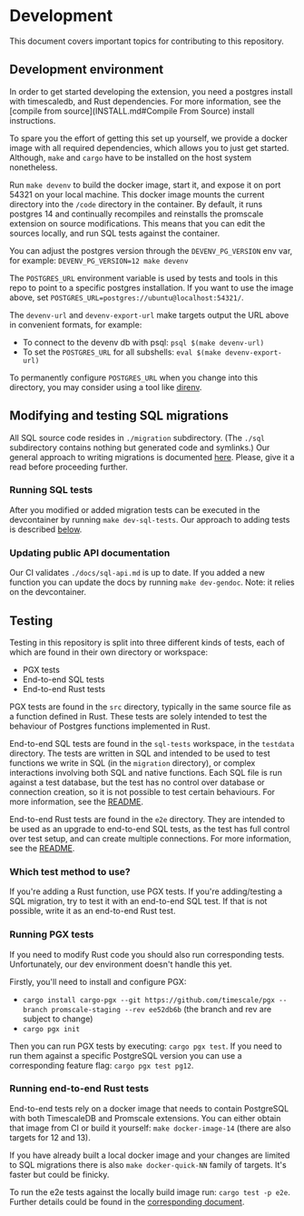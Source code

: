 # Development

This document covers important topics for contributing to this repository.

## Development environment

In order to get started developing the extension, you need a postgres install
with timescaledb, and Rust dependencies. For more information, see the
[compile from source](INSTALL.md#Compile From Source) install instructions.

To spare you the effort of getting this set up yourself, we provide a docker
image with all required dependencies, which allows you to just get started.
Although, `make` and `cargo` have to be installed on the host system nonetheless.

Run `make devenv` to build the docker image, start it, and expose it on port
54321 on your local machine. This docker image mounts the current directory
into the `/code` directory in the container. By default, it runs postgres 14
and continually recompiles and reinstalls the promscale extension on source
modifications. This means that you can edit the sources locally, and run SQL 
tests against the container.

You can adjust the postgres version through the `DEVENV_PG_VERSION` env var,
for example: `DEVENV_PG_VERSION=12 make devenv`

The `POSTGRES_URL` environment variable is used by tests and tools in this repo
to point to a specific postgres installation. If you want to use the image
above, set `POSTGRES_URL=postgres://ubuntu@localhost:54321/`.

The `devenv-url` and `devenv-export-url` make targets output the URL above in
convenient formats, for example:

- To connect to the devenv db with psql: `psql $(make devenv-url)`
- To set the `POSTGRES_URL` for all subshells: `eval $(make devenv-export-url)`

To permanently configure `POSTGRES_URL` when you change into this directory,
you may consider using a tool like [direnv](https://direnv.net/).

## Modifying and testing SQL migrations

All SQL source code resides in `./migration` subdirectory. (The `./sql` subdirectory
contains nothing but generated code and symlinks.) Our general approach to writing
migrations is documented [here](./migration/README.md). Please, give it a read before
proceeding further.

### Running SQL tests

After you modified or added migration tests can be executed in the devcontainer
by running `make dev-sql-tests`. Our approach to adding tests is described 
[below](#testing).

### Updating public API documentation

Our CI validates `./docs/sql-api.md` is up to date. If you added a new function
you can update the docs by running `make dev-gendoc`.
Note: it relies on the devcontainer.

## Testing

Testing in this repository is split into three different kinds of tests, each
of which are found in their own directory or workspace:

- PGX tests
- End-to-end SQL tests
- End-to-end Rust tests

PGX tests are found in the `src` directory, typically in the same source file
as a function defined in Rust. These tests are solely intended to test the
behaviour of Postgres functions implemented in Rust.

End-to-end SQL tests are found in the `sql-tests` workspace, in the `testdata`
directory. The tests are written in SQL and intended to be used to test
functions we write in SQL (in the `migration` directory), or complex
interactions involving both SQL and native functions. Each SQL file is run
against a test database, but the test has no control over database or
connection creation, so it is not possible to test certain behaviours. For more
information, see the [README](sql-tests/README.md).

End-to-end Rust tests are found in the `e2e` directory. They are intended to
be used as an upgrade to end-to-end SQL tests, as the test has full control
over test setup, and can create multiple connections. For more information,
see the [README](e2e/README.md).

### Which test method to use?

If you're adding a Rust function, use PGX tests. If you're adding/testing a
SQL migration, try to test it with an end-to-end SQL test. If that is not
possible, write it as an end-to-end Rust test.

### Running PGX tests

If you need to modify Rust code you should also run corresponding tests.
Unfortunately, our dev environment doesn't handle this yet.

Firstly, you'll need to install and configure PGX:
- `cargo install cargo-pgx --git https://github.com/timescale/pgx --branch promscale-staging --rev ee52db6b` (the branch and rev are subject to change)
- `cargo pgx init`

Then you can run PGX tests by executing: `cargo pgx test`. If you need to run
them against a specific PostgreSQL version you can use a corresponding feature 
flag: `cargo pgx test pg12`.

### Running end-to-end Rust tests

End-to-end tests rely on a docker image that needs to contain PostgreSQL with both
TimescaleDB and Promscale extensions. You can either obtain that image from CI or
build it yourself: `make docker-image-14` (there are also targets for 12 and 13).

If you have already built a local docker image and your changes are limited to
SQL migrations there is also `make docker-quick-NN` family of targets. It's faster
but could be finicky.

To run the e2e tests against the locally build image run: `cargo test -p e2e`.
Further details could be found in the [corresponding document](./e2e/README.md).
